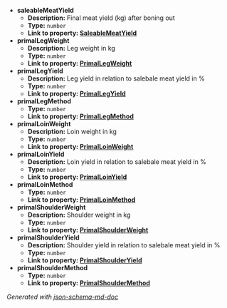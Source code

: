  - <b id="#/properties/saleableMeatYield">saleableMeatYield</b>
	 - **Description:** Final meat yield (kg) after boning out
	 - **Type:** `number`
	 - <b id="saleablemeatyieldsaleablemeatyield">Link to property: [SaleableMeatYield](#SaleableMeatYield)</b>
 - <b id="#/properties/primalLegWeight">primalLegWeight</b>
	 - **Description:** Leg weight in kg
	 - **Type:** `number`
	 - <b id="primallegweightprimallegweight">Link to property: [PrimalLegWeight](#PrimalLegWeight)</b>
 - <b id="#/properties/primalLegYield">primalLegYield</b>
	 - **Description:** Leg yield in relation to salebale meat yield in %
	 - **Type:** `number`
	 - <b id="primallegyieldprimallegyield">Link to property: [PrimalLegYield](#PrimalLegYield)</b>
 - <b id="#/properties/primalLegMethod">primalLegMethod</b>
	 - **Type:** `number`
	 - <b id="primallegmethodprimallegmethod">Link to property: [PrimalLegMethod](#PrimalLegMethod)</b>
 - <b id="#/properties/primalLoinWeight">primalLoinWeight</b>
	 - **Description:** Loin weight in kg
	 - **Type:** `number`
	 - <b id="primalloinweightprimalloinweight">Link to property: [PrimalLoinWeight](#PrimalLoinWeight)</b>
 - <b id="#/properties/primalLoinYield">primalLoinYield</b>
	 - **Description:** Loin yield in relation to salebale meat yield in %
	 - **Type:** `number`
	 - <b id="primalloinyieldprimalloinyield">Link to property: [PrimalLoinYield](#PrimalLoinYield)</b>
 - <b id="#/properties/primalLoinMethod">primalLoinMethod</b>
	 - **Type:** `number`
	 - <b id="primalloinmethodprimalloinmethod">Link to property: [PrimalLoinMethod](#PrimalLoinMethod)</b>
 - <b id="#/properties/primalShoulderWeight">primalShoulderWeight</b>
	 - **Description:** Shoulder weight in kg
	 - **Type:** `number`
	 - <b id="primalshoulderweightprimalshoulderweight">Link to property: [PrimalShoulderWeight](#PrimalShoulderWeight)</b>
 - <b id="#/properties/primalShoulderYield">primalShoulderYield</b>
	 - **Description:** Shoulder yield in relation to salebale meat yield in %
	 - **Type:** `number`
	 - <b id="primalshoulderyieldprimalshoulderyield">Link to property: [PrimalShoulderYield](#PrimalShoulderYield)</b>
 - <b id="#/properties/primalShoulderMethod">primalShoulderMethod</b>
	 - **Type:** `number`
	 - <b id="primalshouldermethodprimalshouldermethod">Link to property: [PrimalShoulderMethod](#PrimalShoulderMethod)</b>

_Generated with [json-schema-md-doc](https://brianwendt.github.io/json-schema-md-doc/)_